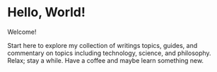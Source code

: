 # Hello, World!
Welcome!

Start here to explore my collection of writings topics, guides, and commentary
    on topics including technology, science, and philosophy.
Relax; stay a while. Have a coffee and maybe learn something new.
